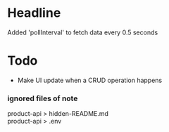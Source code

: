 # Headline
Added 'pollInterval' to fetch data every 0.5 seconds

# Todo
<ul>
  <li>Make UI update when a CRUD operation happens</li>
</ul>

### ignored files of note
product-api > hidden-README.md<br>
product-api > .env<br>